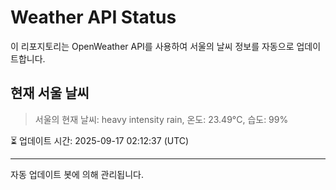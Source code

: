 
# Weather API Status

이 리포지토리는 OpenWeather API를 사용하여 서울의 날씨 정보를 자동으로 업데이트합니다.

## 현재 서울 날씨
> 서울의 현재 날씨: heavy intensity rain, 온도: 23.49°C, 습도: 99%

⏳ 업데이트 시간: 2025-09-17 02:12:37 (UTC)

---
자동 업데이트 봇에 의해 관리됩니다.
